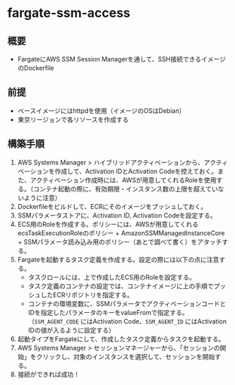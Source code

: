 # fargate-ssm-access
## 概要
- FargateにAWS SSM Session Managerを通して、SSH接続できるイメージのDockerfile
## 前提
- ベースイメージにはhttpdを使用（イメージのOSはDebian）
- 東京リージョンで各リソースを作成する
## 構築手順
1. AWS Systems Manager > ハイブリッドアクティベーションから、アクティベーションを作成して、Activation IDとActivation Codeを控えておく。また、アクティベーション作成時には、AWSが用意してくれるRoleを使用する。（コンテナ起動の際に、有効期限・インスタンス数の上限を超えていないように注意）
2. Dockerfileをビルドして、ECRにそのイメージをプッシュしておく。
3. SSMパラメータストアに、Activation ID, Activation Codeを設定する。
4. ECS用のRoleを作成する。ポリシーには、AWSが用意してくれるecsTaskExecutionRoleのポリシー + AmazonSSMManagedInstanceCore + SSMパラメータ読み込み用のポリシー（あとで調べて書く）をアタッチする。
5. Fargateを起動するタスク定義を作成する。設定の際には以下の点に注意する。
	- タスクロールには、上で作成したECS用のRoleを設定する。
	- タスク定義のコンテナの設定では、コンテナイメージに上の手順でプッシュしたECRリポジトリを指定する。
	- コンテナの環境変数に、SSMパラメータでアクティベーションコードとIDを指定したパラメータのキーをvalueFromで指定する。（`SSM_AGENT_CODE` にはActivation Code、`SSM_AGENT_ID` にはActivation IDの値が入るように設定する）
6. 起動タイプをFargateにして、作成したタスク定義からタスクを起動する。
7. AWS Systems Manager > セッションマネージャーから、「セッションの開始」をクリックし、対象のインスタンスを選択して、セッションを開始する。
8. 接続ができれば成功！

